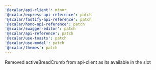 ```yaml
---
'@scalar/api-client': minor
'@scalar/express-api-reference': patch
'@scalar/fastify-api-reference': patch
'@scalar/hono-api-reference': patch
'@scalar/swagger-editor': patch
'@scalar/api-reference': patch
'@scalar/use-toasts': patch
'@scalar/use-modal': patch
'@scalar/themes': patch
---
```


Removed activeBreadCrumb from api-client as its available in the slot
